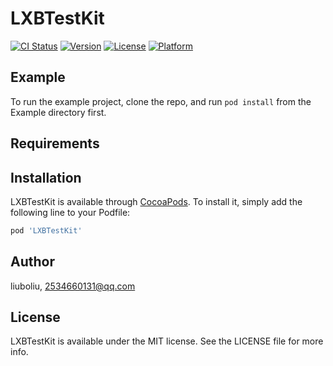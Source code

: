# LXBTestKit

[![CI Status](https://img.shields.io/travis/liuboliu/LXBTestKit.svg?style=flat)](https://travis-ci.org/liuboliu/LXBTestKit)
[![Version](https://img.shields.io/cocoapods/v/LXBTestKit.svg?style=flat)](https://cocoapods.org/pods/LXBTestKit)
[![License](https://img.shields.io/cocoapods/l/LXBTestKit.svg?style=flat)](https://cocoapods.org/pods/LXBTestKit)
[![Platform](https://img.shields.io/cocoapods/p/LXBTestKit.svg?style=flat)](https://cocoapods.org/pods/LXBTestKit)

## Example

To run the example project, clone the repo, and run `pod install` from the Example directory first.

## Requirements

## Installation

LXBTestKit is available through [CocoaPods](https://cocoapods.org). To install
it, simply add the following line to your Podfile:

```ruby
pod 'LXBTestKit'
```

## Author

liuboliu, 2534660131@qq.com

## License

LXBTestKit is available under the MIT license. See the LICENSE file for more info.

